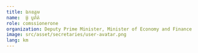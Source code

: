 ```yaml
---
title: ឯកឧត្ដម
name:  អ៊ូ បូរ៉ាត់
role: comssionerone
organization: Deputy Prime Minister, Minister of Economy and Finance
image: src/asset/secretaries/user-avatar.png
lang: km
---
```


